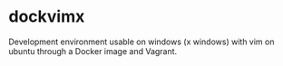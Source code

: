 # dockvimx
Development environment usable on windows (x windows) with vim on ubuntu through a Docker image and Vagrant.
